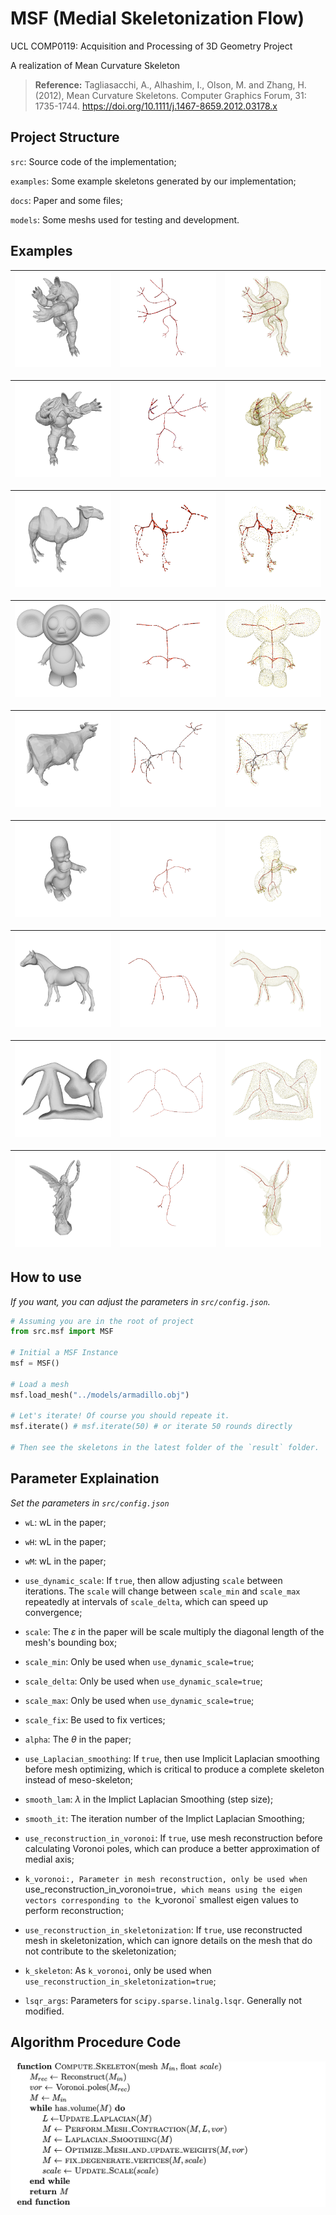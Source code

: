 # MSF (Medial Skeletonization Flow)

UCL COMP0119: Acquisition and Processing of 3D Geometry Project

A realization of Mean Curvature Skeleton

> **Reference:** Tagliasacchi, A., Alhashim, I., Olson, M. and Zhang, H. (2012), Mean Curvature Skeletons. Computer Graphics Forum, 31: 1735-1744. https://doi.org/10.1111/j.1467-8659.2012.03178.x

## Project Structure

`src`: Source code of the implementation;

`examples`: Some example skeletons generated by our implementation;

`docs`: Paper and some files;

`models`: Some meshs used for testing and development.

## Examples

| ![1](examples/armadillo/2.png) | ![1](examples/armadillo/1.png) | ![1](examples/armadillo/3.png) |
| ------------------------------ | ------------------------------ | ------------------------------ |

| ![2](examples/armadillo2/2.png) | ![2](examples/armadillo2/1.png) | ![2](examples/armadillo2/3.png) |
| ------------------------------- | ------------------------------- | ------------------------------- |

| ![2](examples/camel/2.png) | ![2](examples/camel/1.png) | ![2](examples/camel/3.png) |
| -------------------------- | -------------------------- | -------------------------- |

| ![1](examples/cheburashka/2.png) | ![1](examples/cheburashka/1.png) | ![1](examples/cheburashka/3.png) |
| -------------------------------- | -------------------------------- | -------------------------------- |

| ![1](examples/cow/2.png) | ![1](examples/cow/3.png) | ![1](examples/cow/1.png) |
| ------------------------ | ------------------------ | ------------------------ |

| ![1](examples/homer/2.png) | ![1](examples/homer/3.png) | ![1](examples/homer/1.png) |
| -------------------------- | -------------------------- | -------------------------- |

| ![3](examples/horse/2.png) | ![3](examples/horse/3.png) | ![3](examples/horse/1.png) |
| -------------------------- | -------------------------- | -------------------------- |

| ![3](examples/indorelax/3.png) | ![3](examples/indorelax/2.png) | ![3](examples/indorelax/1.png) |
| ------------------------------ | ------------------------------ | ------------------------------ |

| ![3](examples/lucy/3.png) | ![3](examples/lucy/2.png) | ![3](examples/lucy/1.png) |
| ------------------------- | ------------------------- | ------------------------- |

## How to use

*If you want, you can adjust the parameters in `src/config.json`.*

```Python
# Assuming you are in the root of project
from src.msf import MSF

# Initial a MSF Instance
msf = MSF()

# Load a mesh
msf.load_mesh("../models/armadillo.obj")

# Let's iterate! Of course you should repeate it.
msf.iterate() # msf.iterate(50) # or iterate 50 rounds directly

# Then see the skeletons in the latest folder of the `result` folder.
```

## Parameter Explaination
*Set the parameters in `src/config.json`*

+ `wL`: wL in the paper;

+ `wH`: wL in the paper;

+ `wM`: wL in the paper;

+ `use_dynamic_scale`: If `true`, then allow adjusting `scale` between iterations. The `scale` will change between `scale_min` and `scale_max` repeatedly at intervals of `scale_delta`, which can speed up convergence;

+ `scale`: The $\varepsilon$ in the paper will be scale multiply the diagonal length of the mesh's bounding box;

+ `scale_min`: Only be used when `use_dynamic_scale=true`;

+ `scale_delta`: Only be used when `use_dynamic_scale=true`;

+ `scale_max`: Only be used when `use_dynamic_scale=true`;

+ `scale_fix`: Be used to fix vertices;

+ `alpha`: The $\theta$ in the paper;

+ `use_Laplacian_smoothing`: If `true`, then use Implicit Laplacian smoothing before mesh optimizing, which is critical to produce a complete skeleton instead of meso-skeleton;

+ `smooth_lam`: $\lambda$ in the Implict Laplacian Smoothing (step size);

+ `smooth_it`: The iteration number of the Implict Laplacian Smoothing;

+ `use_reconstruction_in_voronoi`: If `true`, use mesh reconstruction before calculating Voronoi poles, which can produce a better approximation of medial axis;

+ `k_voronoi:, Parameter in mesh reconstruction, only be used when `use_reconstruction_in_voronoi=true`, which means using the eigen vectors corresponding to the `k_voronoi` smallest eigen values to perform reconstruction;

+ `use_reconstruction_in_skeletonization`: If `true`, use reconstructed mesh in skeletonization, which can ignore details on the mesh that do not contribute to the skeletonization;

+ `k_skeleton`: As `k_voronoi`, only be used when `use_reconstruction_in_skeletonization=true`;

+ `lsqr_args`: Parameters for `scipy.sparse.linalg.lsqr`. Generally not modified.

## Algorithm Procedure Code
![procedure_code](docs/procedure_code.png)

